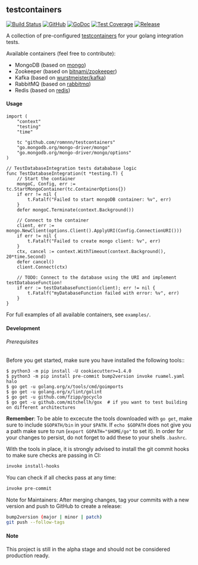 ## testcontainers

[![Build Status](https://travis-ci.com/romnnn/testcontainers.svg?branch=master)](https://travis-ci.com/romnnn/testcontainers)
[![GitHub](https://img.shields.io/github/license/romnnn/testcontainers)](https://github.com/romnnn/testcontainers)
[![GoDoc](https://godoc.org/github.com/romnnn/testcontainers?status.svg)](https://godoc.org/github.com/romnnn/testcontainers)  [![Test Coverage](https://codecov.io/gh/romnnn/testcontainers/branch/master/graph/badge.svg)](https://codecov.io/gh/romnnn/testcontainers)
[![Release](https://img.shields.io/github/release/romnnn/testcontainers)](https://github.com/romnnn/testcontainers/releases/latest)

A collection of pre-configured [testcontainers](https://github.com/testcontainers/testcontainers-go) for your golang integration tests.

Available containers (feel free to contribute):
- MongoDB (based on [mongo](https://hub.docker.com/_/mongo))
- Zookeeper (based on [bitnami/zookeeper](https://hub.docker.com/r/bitnami/zookeeper))
- Kafka (based on [wurstmeister/kafka](https://hub.docker.com/r/wurstmeister/kafka))
- RabbitMQ (based on [rabbitmq](https://hub.docker.com/_/rabbitmq))
- Redis (based on [redis](https://hub.docker.com/_/redis/))

#### Usage

```golang
import (
	"context"
	"testing"
	"time"

	tc "github.com/romnnn/testcontainers"
	"go.mongodb.org/mongo-driver/mongo"
	"go.mongodb.org/mongo-driver/mongo/options"
)

// TestDatabaseIntegration tests datababase logic
func TestDatabaseIntegration(t *testing.T) {
	// Start the container
	mongoC, Config, err := tc.StartMongoContainer(tc.ContainerOptions{})
	if err != nil {
		t.Fatalf("Failed to start mongoDB container: %v", err)
	}
	defer mongoC.Terminate(context.Background())

	// Connect to the container
	client, err := mongo.NewClient(options.Client().ApplyURI(Config.ConnectionURI()))
	if err != nil {
		t.Fatalf("Failed to create mongo client: %v", err)
	}
	ctx, cancel := context.WithTimeout(context.Background(), 20*time.Second)
	defer cancel()
	client.Connect(ctx)

	// TODO: Connect to the database using the URI and implement testDatabaseFunction!
	if err := testDatabaseFunction(client); err != nil {
		t.Fatalf("myDatabaseFunction failed with error: %v", err)
	}
}
```

For full examples of all available containers, see `examples/`.


#### Development

######  Prerequisites

Before you get started, make sure you have installed the following tools::

    $ python3 -m pip install -U cookiecutter>=1.4.0
    $ python3 -m pip install pre-commit bump2version invoke ruamel.yaml halo
    $ go get -u golang.org/x/tools/cmd/goimports
    $ go get -u golang.org/x/lint/golint
    $ go get -u github.com/fzipp/gocyclo
    $ go get -u github.com/mitchellh/gox  # if you want to test building on different architectures

**Remember**: To be able to excecute the tools downloaded with `go get`, 
make sure to include `$GOPATH/bin` in your `$PATH`.
If `echo $GOPATH` does not give you a path make sure to run
(`export GOPATH="$HOME/go"` to set it). In order for your changes to persist, 
do not forget to add these to your shells `.bashrc`.

With the tools in place, it is strongly advised to install the git commit hooks to make sure checks are passing in CI:
```bash
invoke install-hooks
```

You can check if all checks pass at any time:
```bash
invoke pre-commit
```

Note for Maintainers: After merging changes, tag your commits with a new version and push to GitHub to create a release:
```bash
bump2version (major | minor | patch)
git push --follow-tags
```

#### Note

This project is still in the alpha stage and should not be considered production ready.
